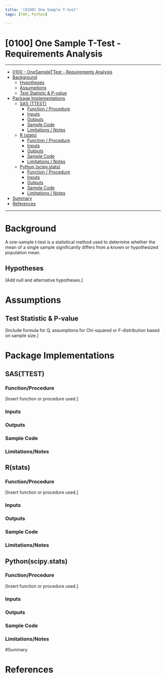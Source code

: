 ```yaml
---
title: '[0100] One Sample T-test'
tags: [TAP, Python]

---
```


# [0100] One Sample T-Test - Requirements Analysis

---

- [0100 - OneSampleTTest - Requirements Analysis](#0100---OneSampleTTest---requirements-analysis)
- [Background](#background)
  - [Hypotheses](#hypotheses)
  - [Assumptions](#assumptions)
  - [Test Statistic & P-value](#test-statistic--p-value)
- [Package Implementations](#package-implementations)
  - [SAS (TTEST)](#sas-ttest)
    - [Function / Procedure](#function--procedure)
    - [Inputs](#inputs)
    - [Outputs](#outputs)
    - [Sample Code](#sample-code)
    - [Limitations / Notes](#limitations--notes)
  - [R (stats)](#r-stats)
    - [Function / Procedure](#function--procedure)
    - [Inputs](#inputs)
    - [Outputs](#outputs)
    - [Sample Code](#sample-code)
    - [Limitations / Notes](#limitations--notes)
  - [Python (scipy.stats)](#python-scipystats)
    - [Function / Procedure](#function--procedure)
    - [Inputs](#inputs)
    - [Outputs](#outputs)
    - [Sample Code](#sample-code)
    - [Limitations / Notes](#limitations--notes)
- [Summary](#summary)
- [References](#references)


---

# Background

A one-sample t-test is a statistical method used to determine whether the mean of a single sample significantly differs from a known or hypothesized population mean. 


## Hypotheses

[Add null and alternative hypotheses.]

# Assumptions

## Test Statistic & P-value

[Include formula for Q, assumptions for Chi-squared or F-distribution based on sample size.]

# Package Implementations

## SAS(TTEST)

### Function/Procedure 
[Insert function or procedure used.]

### Inputs 

### Outputs

### Sample Code

### Limitations/Notes

## R(stats)

### Function/Procedure 
[Insert function or procedure used.]

### Inputs 

### Outputs

### Sample Code

### Limitations/Notes

## Python(scipy.stats)

### Function/Procedure 
[Insert function or procedure used.]

### Inputs 

### Outputs

### Sample Code

### Limitations/Notes

#Summary

# References